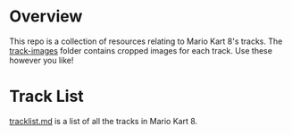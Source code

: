 # Overview
This repo is a collection of resources relating to Mario Kart 8's tracks. The [track-images](https://github.com/archmage/mk8-tracks/tree/master/track-images) folder contains cropped images for each track. Use these however you like!

# Track List
[tracklist.md](https://github.com/archmage/mk8-tracks/blob/master/tracklist.md) is a list of all the tracks in Mario Kart 8.
